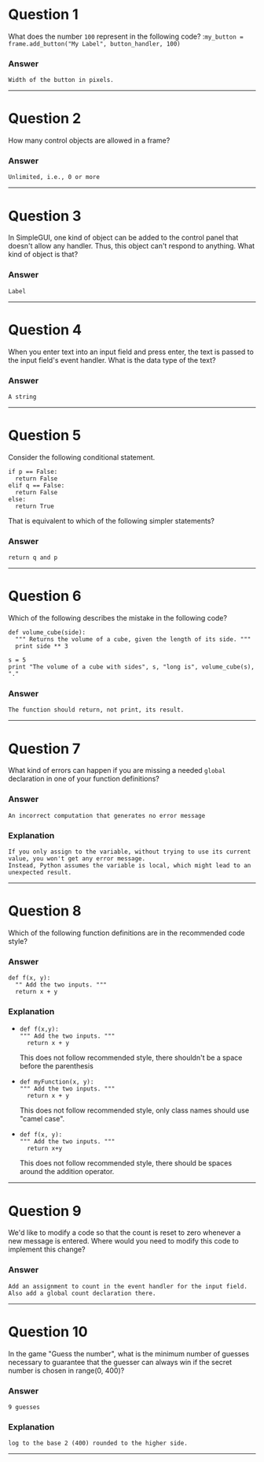 # Question 1
  What does the number `100` represent in the following code? :`my_button = frame.add_button("My Label", button_handler, 100)`

### Answer
    Width of the button in pixels.

----
# Question 2
  How many control objects are allowed in a frame?

### Answer
    Unlimited, i.e., 0 or more

----
# Question 3
  In SimpleGUI, one kind of object can be added to the control panel that doesn't allow any handler. Thus, this object can't respond to anything. What kind of object is that?

### Answer
    Label

----
# Question 4
  When you enter text into an input field and press enter, the text is passed to the input field's event handler. What is the data type of the text?

### Answer
    A string

----
# Question 5
  Consider the following conditional statement.

    if p == False:
      return False
    elif q == False:
      return False
    else:
      return True

That is equivalent to which of the following simpler statements?

### Answer
    return q and p

----
# Question 6
  Which of the following describes the mistake in the following code?

    def volume_cube(side):
      """ Returns the volume of a cube, given the length of its side. """
      print side ** 3

    s = 5
    print "The volume of a cube with sides", s, "long is", volume_cube(s), "."

### Answer
    The function should return, not print, its result.

----
# Question 7
  What kind of errors can happen if you are missing a needed `global` declaration in one of your function definitions?

### Answer
    An incorrect computation that generates no error message

### Explanation
    If you only assign to the variable, without trying to use its current value, you won't get any error message.
    Instead, Python assumes the variable is local, which might lead to an unexpected result.

----
# Question 8
  Which of the following function definitions are in the recommended code style?

### Answer
    def f(x, y):
      "" Add the two inputs. """
      return x + y

### Explanation
*     def f(x,y):
      """ Add the two inputs. """
        return x + y

   This does not follow recommended style, there shouldn't be a space before the parenthesis

*     def myFunction(x, y):
      """ Add the two inputs. """
        return x + y

   This does not follow recommended style, only class names should use "camel case".

*     def f(x, y):
      """ Add the two inputs. """
        return x+y

   This does not follow recommended style, there should be spaces around the addition operator.

----
# Question 9
  We'd like to modify a code so that the count is reset to zero whenever a new message is entered. Where would you need to modify this code to implement this change?

### Answer
    Add an assignment to count in the event handler for the input field. Also add a global count declaration there.

----
# Question 10
  In the game "Guess the number", what is the minimum number of guesses necessary to guarantee that the guesser can always win if the secret number is chosen in range(0, 400)?

### Answer
    9 guesses

### Explanation
    log to the base 2 (400) rounded to the higher side.

----
